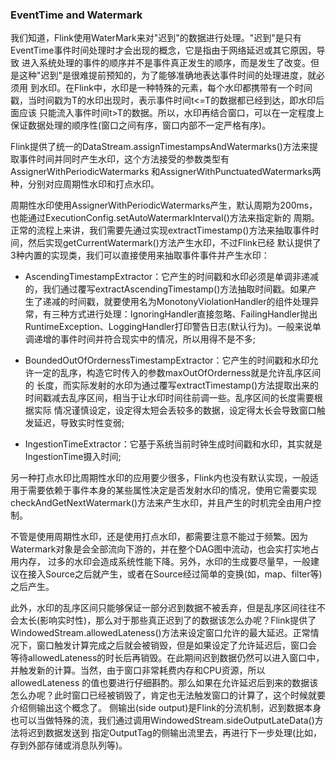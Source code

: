 ### EventTime and Watermark

我们知道，Flink使用WaterMark来对"迟到"的数据进行处理。"迟到"是只有EventTime事件时间处理时才会出现的概念，它是指由于网络延迟或其它原因，导致
进入系统处理的事件的顺序并不是事件真正发生的顺序，而是发生了改变。但是这种"迟到"是很难提前预知的，为了能够准确地表达事件时间的处理进度，就必须用
到水印。在Flink中，水印是一种特殊的元素，每个水印都携带有一个时间戳，当时间戳为T的水印出现时，表示事件时间t<=T的数据都已经到达，即水印后面应该
只能流入事件时间t>T的数据。所以，水印再结合窗口，可以在一定程度上保证数据处理的顺序性(窗口之间有序，窗口内部不一定严格有序)。

Flink提供了统一的DataStream.assignTimestampsAndWatermarks()方法来提取事件时间并同时产生水印，这个方法接受的参数类型有AssignerWithPeriodicWatermarks
和AssignerWithPunctuatedWatermarks两种，分别对应周期性水印和打点水印。

周期性水印使用AssignerWithPeriodicWatermarks产生，默认周期为200ms，也能通过ExecutionConfig.setAutoWatermarkInterval()方法来指定新的
周期。正常的流程上来讲，我们需要先通过实现extractTimestamp()方法来抽取事件时间，然后实现getCurrentWatermark()方法产生水印，不过Flink已经
默认提供了3种内置的实现类，我们可以直接使用来抽取事件事件并产生水印：
  * AscendingTimestampExtractor：它产生的时间戳和水印必须是单调非递减的，我们通过覆写extractAscendingTimestamp()方法抽取时间戳。如果产
  生了递减的时间戳，就要使用名为MonotonyViolationHandler的组件处理异常，有三种方式进行处理：IgnoringHandler直接忽略、FailingHandler抛出
  RuntimeException、LoggingHandler打印警告日志(默认行为)。一般来说单调递增的事件时间并符合现实中的情况，所以用得不是不多;

  * BoundedOutOfOrdernessTimestampExtractor：它产生的时间戳和水印允许一定的乱序，构造它时传入的参数maxOutOfOrderness就是允许乱序区间的
  长度，而实际发射的水印为通过覆写extractTimestamp()方法提取出来的时间戳减去乱序区间，相当于让水印时间往前调一些。乱序区间的长度需要根据实际
  情况谨慎设定，设定得太短会丢较多的数据，设定得太长会导致窗口触发延迟，导致实时性变弱;

  * IngestionTimeExtractor：它基于系统当前时钟生成时间戳和水印，其实就是IngestionTime摄入时间;

另一种打点水印比周期性水印的应用要少很多，Flink内也没有默认实现，一般适用于需要依赖于事件本身的某些属性决定是否发射水印的情况，使用它需要实现
checkAndGetNextWatermark()方法来产生水印，并且产生的时机完全由用户控制。

不管是使用周期性水印，还是使用打点水印，都需要注意不能过于频繁。因为Watermark对象是会全部流向下游的，并在整个DAG图中流动，也会实打实地占用内存，
过多的水印会造成系统性能下降。另外，水印的生成要尽量早，一般建议在接入Source之后就产生，或者在Source经过简单的变换(如，map、filter等)之后产生。

此外，水印的乱序区间只能够保证一部分迟到数据不被丢弃，但是乱序区间往往不会太长(影响实时性)，那么对于那些真正迟到了的数据该怎么办呢？Flink提供了
WindowedStream.allowedLateness()方法来设定窗口允许的最大延迟。正常情况下，窗口触发计算完成之后就会被销毁，但是如果设定了允许延迟后，窗口会
等待allowedLateness的时长后再销毁。在此期间迟到数据仍然可以进入窗口中，并触发新的计算。当然，由于窗口非常耗费内存和CPU资源，所以allowedLateness
的值也要进行仔细斟酌。那么如果在允许延迟后到来的数据该怎么办呢？此时窗口已经被销毁了，肯定也无法触发窗口的计算了，这个时候就要介绍侧输出这个概念了。
侧输出(side output)是Flink的分流机制，迟到数据本身也可以当做特殊的流，我们通过调用WindowedStream.sideOutputLateData()方法将迟到数据发送到
指定OutputTag的侧输出流里去，再进行下一步处理(比如，存到外部存储或消息队列等)。